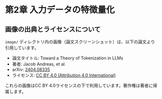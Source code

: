 # 第2章 入力データの特徴量化

## 画像の出典とライセンスについて

`image/` ディレクトリ内の画像（論文スクリーンショット）は、以下の論文より引用しています。

- 論文タイトル: Toward a Theory of Tokenization in LLMs
- 著者: Jacob Andreas, et al.
- arXiv: [2404.08335](https://arxiv.org/abs/2404.08335)
- ライセンス: [CC BY 4.0 (Attribution 4.0 International)](https://creativecommons.org/licenses/by/4.0/)

これらの画像はCC BY 4.0ライセンスの下で利用しています。著作権は著者に帰属します。
